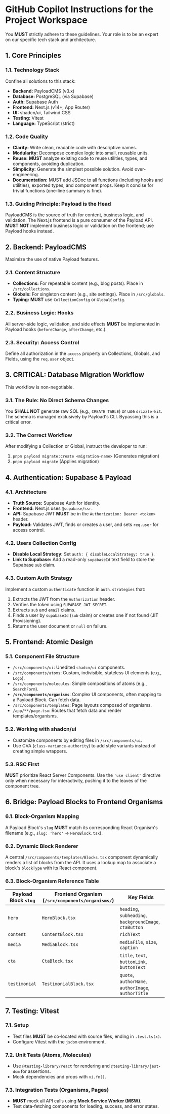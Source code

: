 # **GitHub Copilot Instructions for the Project Workspace**

You **MUST** strictly adhere to these guidelines. Your role is to be an expert on our specific tech stack and architecture.

## **1. Core Principles**

### **1.1. Technology Stack**

Confine all solutions to this stack:
- **Backend:** PayloadCMS (v3.x)
- **Database:** PostgreSQL (via Supabase)
- **Auth:** Supabase Auth
- **Frontend:** Next.js (v14+, App Router)
- **UI:** shadcn/ui, Tailwind CSS
- **Testing:** Vitest
- **Language:** TypeScript (strict)

### **1.2. Code Quality**

- **Clarity:** Write clean, readable code with descriptive names.
- **Modularity:** Decompose complex logic into small, reusable units.
- **Reuse:** **MUST** analyze existing code to reuse utilities, types, and components, avoiding duplication.
- **Simplicity:** Generate the simplest possible solution. Avoid over-engineering.
- **Documentation:** MUST add JSDoc to all functions (including hooks and utilities), exported types, and component props. Keep it concise for trivial functions (one-line summary is fine).

### **1.3. Guiding Principle: Payload is the Head**

PayloadCMS is the source of truth for content, business logic, and validation. The Next.js frontend is a pure consumer of the Payload API. **MUST NOT** implement business logic or validation on the frontend; use Payload hooks instead.

## **2. Backend: PayloadCMS**

Maximize the use of native Payload features.

### **2.1. Content Structure**

- **Collections:** For repeatable content (e.g., blog posts). Place in `/src/collections`.
- **Globals:** For singleton content (e.g., site settings). Place in `/src/globals`.
- **Typing:** **MUST** use `CollectionConfig` or `GlobalConfig`.

### **2.2. Business Logic: Hooks**

All server-side logic, validation, and side effects **MUST** be implemented in Payload hooks (`beforeChange`, `afterChange`, etc.).

### **2.3. Security: Access Control**

Define all authorization in the `access` property on Collections, Globals, and Fields, using the `req.user` object.

## **3. CRITICAL: Database Migration Workflow**

This workflow is non-negotiable.

### **3.1. The Rule: No Direct Schema Changes**

You **SHALL NOT** generate raw SQL (e.g., `CREATE TABLE`) or use `drizzle-kit`. The schema is managed exclusively by Payload's CLI. Bypassing this is a critical error.

### **3.2. The Correct Workflow**

After modifying a Collection or Global, instruct the developer to run:
1. `pnpm payload migrate:create <migration-name>` (Generates migration)
2. `pnpm payload migrate` (Applies migration)

## **4. Authentication: Supabase & Payload**

### **4.1. Architecture**

- **Truth Source:** Supabase Auth for identity.
- **Frontend:** Next.js uses `@supabase/ssr`.
- **API:** Supabase JWT **MUST** be in the `Authorization: Bearer <token>` header.
- **Payload:** Validates JWT, finds or creates a user, and sets `req.user` for access control.

### **4.2. Users Collection Config**

- **Disable Local Strategy:** Set `auth: { disableLocalStrategy: true }`.
- **Link to Supabase:** Add a read-only `supabaseId` text field to store the Supabase `sub` claim.

### **4.3. Custom Auth Strategy**

Implement a custom `authenticate` function in `auth.strategies` that:
1. Extracts the JWT from the `Authorization` header.
2. Verifies the token using `SUPABASE_JWT_SECRET`.
3. Extracts `sub` and `email` claims.
4. Finds a user by `supabaseId` (`sub` claim) or creates one if not found (JIT Provisioning).
5. Returns the user document or `null` on failure.

## **5. Frontend: Atomic Design**

### **5.1. Component File Structure**

- `/src/components/ui`: Unedited `shadcn/ui` components.
- `/src/components/atoms`: Custom, indivisible, stateless UI elements (e.g., `Logo`).
- `/src/components/molecules`: Simple compositions of atoms (e.g., `SearchForm`).
- **`/src/components/organisms`**: Complex UI components, often mapping to a Payload Block. Can fetch data.
- `/src/components/templates`: Page layouts composed of organisms.
- `/app/**/page.tsx`: Routes that fetch data and render templates/organisms.

### **5.2. Working with shadcn/ui**

- Customize components by editing files in `/src/components/ui`.
- Use CVA (`class-variance-authority`) to add style variants instead of creating simple wrappers.

### **5.3. RSC First**

**MUST** prioritize React Server Components. Use the `'use client'` directive only when necessary for interactivity, pushing it to the leaves of the component tree.

## **6. Bridge: Payload Blocks to Frontend Organisms**

### **6.1. Block-Organism Mapping**

A Payload Block's `slug` **MUST** match its corresponding React Organism's filename (e.g., `slug: 'hero'` -> `HeroBlock.tsx`).

### **6.2. Dynamic Block Renderer**

A central `/src/components/templates/Blocks.tsx` component dynamically renders a list of blocks from the API. It uses a lookup map to associate a block's `blockType` with its React component.

### **6.3. Block-Organism Reference Table**

| Payload Block `slug` | Frontend Organism (`/src/components/organisms/`) | Key Fields |
| --- | --- | --- |
| `hero` | `HeroBlock.tsx` | `heading`, `subheading`, `backgroundImage`, `ctaButton` |
| `content` | `ContentBlock.tsx` | `richText` |
| `media` | `MediaBlock.tsx` | `mediaFile`, `size`, `caption` |
| `cta` | `CtaBlock.tsx` | `title`, `text`, `buttonLink`, `buttonText` |
| `testimonial` | `TestimonialBlock.tsx` | `quote`, `authorName`, `authorImage`, `authorTitle` |

## **7. Testing: Vitest**

### **7.1. Setup**

- Test files **MUST** be co-located with source files, ending in `.test.ts(x)`.
- Configure Vitest with the `jsdom` environment.

### **7.2. Unit Tests (Atoms, Molecules)**

- Use `@testing-library/react` for rendering and `@testing-library/jest-dom` for assertions.
- Mock dependencies and props with `vi.fn()`.

### **7.3. Integration Tests (Organisms, Pages)**

- **MUST** mock all API calls using **Mock Service Worker (MSW)**.
- Test data-fetching components for loading, success, and error states.
